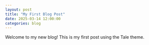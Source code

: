 ```yaml
---
layout: post
title: "My First Blog Post"
date: 2025-03-14 12:00:00
categories: blog
---
```


Welcome to my new blog! This is my first post using the Tale theme.
